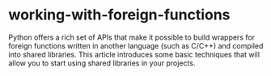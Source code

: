 # working-with-foreign-functions
Python offers a rich set of APIs that make it possible to build wrappers for foreign functions written in another language (such as C/C++) and compiled into shared libraries. This article introduces some basic techniques that will allow you to start using shared libraries in your projects.
